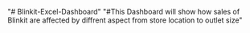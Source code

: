 "# Blinkit-Excel-Dashboard" 
"#This Dashboard will show how sales of Blinkit are affected by diffrent aspect from store location to outlet size"
